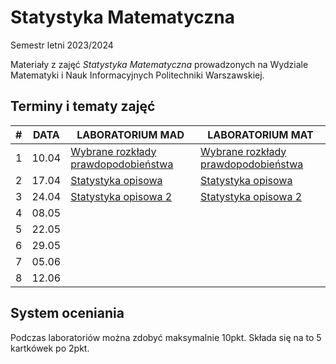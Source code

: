 # Statystyka Matematyczna 
Semestr letni 2023/2024 

Materiały z zajęć *Statystyka Matematyczna* prowadzonych na Wydziale Matematyki i Nauk Informacyjnych Politechniki Warszawskiej.

## Terminy i tematy zajęć
| # | DATA | LABORATORIUM MAD | LABORATORIUM MAT |
|------------|------------|------------|------------|
| 1 | 10.04 | [Wybrane rozkłady prawdopodobieństwa](https://github.com/antonichudy/MathematicalStatistics_2024L/tree/main/MAD/Lab1) | [Wybrane rozkłady prawdopodobieństwa](https://github.com/antonichudy/MathematicalStatistics_2024L/tree/main/MAT/Lab1) |
| 2 | 17.04 | [Statystyka opisowa](https://github.com/antonichudy/MathematicalStatistics_2024L/tree/main/MAD/Lab2) | [Statystyka opisowa](https://github.com/antonichudy/MathematicalStatistics_2024L/tree/main/MAT/Lab2) |
| 3 | 24.04 | [Statystyka opisowa 2](https://github.com/antonichudy/MathematicalStatistics_2024L/tree/main/MAD/Lab3) | [Statystyka opisowa 2](https://github.com/antonichudy/MathematicalStatistics_2024L/tree/main/MAT/Lab3) |
| 4 | 08.05 | | |
| 5 | 22.05 | | |
| 6 | 29.05 | | |
| 7 | 05.06 | | |
| 8 | 12.06 | | |

## System oceniania 
Podczas laboratoriów można zdobyć maksymalnie 10pkt. Składa się na to 5 kartkówek po 2pkt. 






